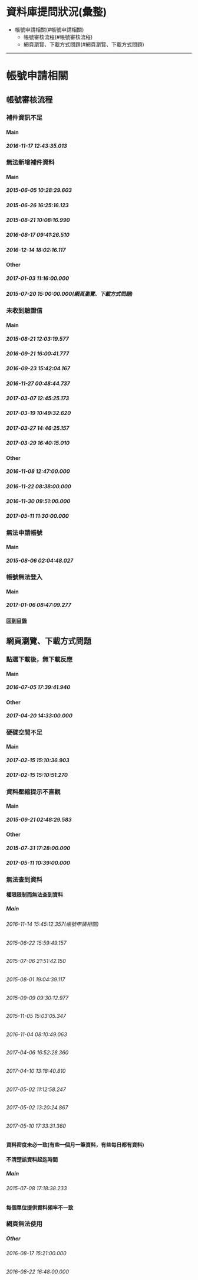 # 資料庫提問狀況(彙整)
<!-- MarkdownTOC -->

- 帳號申請相關(#帳號申請相關)
	- 帳號審核流程(#帳號審核流程)
	- 網頁瀏覽、下載方式問題(#網頁瀏覽、下載方式問題)

<!-- /MarkdownTOC -->

---

# 帳號申請相關
## 帳號審核流程
### 補件資訊不足
#### Main
##### 2016-11-17 12:43:35.013
### 無法新增補件資料
#### Main
##### 2015-06-05 10:28:29.603
##### 2015-06-26 16:25:16.123
##### 2015-08-21 10:08:16.990
##### 2016-08-17 09:41:26.510
##### 2016-12-14 18:02:16.117
#### Other
##### 2017-01-03 11:16:00.000
##### 2015-07-20 15:00:00.000(網頁瀏覽、下載方式問題)
### 未收到驗證信
#### Main
##### 2015-08-21 12:03:19.577
##### 2016-09-21 16:00:41.777
##### 2016-09-23 15:42:04.167
##### 2016-11-27 00:48:44.737
##### 2017-03-07 12:45:25.173
##### 2017-03-19 10:49:32.620
##### 2017-03-27 14:46:25.157
##### 2017-03-29 16:40:15.010
#### Other
##### 2016-11-08 12:47:00.000
##### 2016-11-22 08:38:00.000
##### 2016-11-30 09:51:00.000
##### 2017-05-11 11:30:00.000
### 無法申請帳號
#### Main
##### 2015-08-06 02:04:48.027
### 帳號無法登入
#### Main
##### 2017-01-06 08:47:09.277

**[回到目錄](#資料庫提問狀況(彙整))**

## 網頁瀏覽、下載方式問題
### 點選下載後，無下載反應
#### Main
##### 2016-07-05 17:39:41.940
#### Other
##### 2017-04-20 14:33:00.000
### 硬碟空間不足
#### Main
##### 2017-02-15 15:10:36.903
##### 2017-02-15 15:10:51.270
### 資料壓縮提示不直觀
#### Main
##### 2015-09-21 02:48:29.583
#### Other
##### 2015-07-31 17:28:00.000
##### 2017-05-11 10:39:00.000
### 無法查到資料
#### 權限限制而無法查到資料
##### Main
###### 2016-11-14 15:45:12.357(帳號申請相關)
###### 2015-06-22 15:59:49.157
###### 2015-07-06 21:51:42.150
###### 2015-08-01 19:04:39.117
###### 2015-09-09 09:30:12.977
###### 2015-11-05 15:03:05.347
###### 2016-11-04 08:10:49.063
###### 2017-04-06 16:52:28.360
###### 2017-04-10 13:18:40.810
###### 2017-05-02 11:12:58.247
###### 2017-05-02 13:20:24.867
###### 2017-05-10 17:33:31.360
#### 資料密度未必一致(有些一個月一筆資料，有些每日都有資料)
#### 不清楚該資料起迄時間
##### Main
###### 2015-07-08 17:18:38.233
#### 每個單位提供資料頻率不一致
### 網頁無法使用
##### Other
###### 2016-08-17 15:21:00.000
###### 2016-08-22 16:48:00.000

